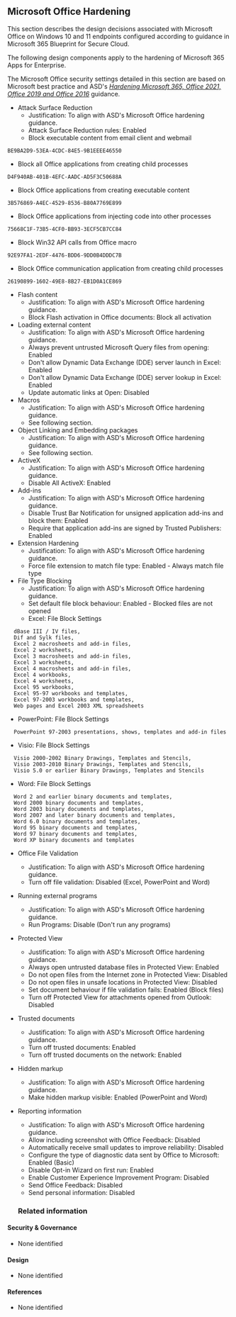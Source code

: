 Microsoft Office Hardening
---

This section describes the design decisions associated with Microsoft Office on Windows 10 and 11 endpoints configured according to guidance in Microsoft 365 Blueprint for Secure Cloud.

The following design components apply to the hardening of Microsoft 365 Apps for Enterprise.

The Microsoft Office security settings detailed in this section are based on Microsoft best practice and ASD's [*Hardening Microsoft 365, Office 2021, Office 2019 and Office 2016*](https://www.cyber.gov.au/acsc/view-all-content/publications/hardening-microsoft-365-office-2021-office-2019-and-office-2016) guidance.

* Attack Surface Reduction
  * Justification: To align with ASD's Microsoft Office hardening guidance.
  * Attack Surface Reduction rules: Enabled
  * Block executable content from email client and webmail
```
BE9BA2D9-53EA-4CDC-84E5-9B1EEEE46550
```
  * Block all Office applications from creating child processes
```
D4F940AB-401B-4EFC-AADC-AD5F3C50688A
```
  * Block Office applications from creating executable content
```
3B576869-A4EC-4529-8536-B80A7769E899
```
  * Block Office applications from injecting code into other processes
```
75668C1F-73B5-4CF0-BB93-3ECF5CB7CC84
```
  * Block Win32 API calls from Office macro
```
92E97FA1-2EDF-4476-BDD6-9DD0B4DDDC7B
```
  * Block Office communication application from creating child processes
```
26190899-1602-49E8-8B27-EB1D0A1CE869
```
* Flash content
  * Justification: To align with ASD's Microsoft Office hardening guidance.
  * Block Flash activation in Office documents: Block all activation
* Loading external content
  * Justification: To align with ASD's Microsoft Office hardening guidance.
  * Always prevent untrusted Microsoft Query files from opening: Enabled
  * Don't allow Dynamic Data Exchange (DDE) server launch in Excel: Enabled
  * Don't allow Dynamic Data Exchange (DDE) server lookup in Excel: Enabled
  * Update automatic links at Open: Disabled
* Macros
  * Justification: To align with ASD's Microsoft Office hardening guidance.
  * See following section.
* Object Linking and Embedding packages
  * Justification: To align with ASD's Microsoft Office hardening guidance.
  * See following section.
* ActiveX
  * Justification: To align with ASD's Microsoft Office hardening guidance.
  * Disable All ActiveX: Enabled
* Add-ins
  * Justification: To align with ASD's Microsoft Office hardening guidance.
  * Disable Trust Bar Notification for unsigned application add-ins and block them: Enabled
  * Require that application add-ins are signed by Trusted Publishers: Enabled
* Extension Hardening
  * Justification: To align with ASD's Microsoft Office hardening guidance.
  * Force file extension to match file type: Enabled - Always match file type
* File Type Blocking
  * Justification: To align with ASD's Microsoft Office hardening guidance.
  * Set default file block behaviour: Enabled - Blocked files are not opened
  * Excel: File Block Settings
```
  dBase III / IV files, 
  Dif and Sylk files, 
  Excel 2 macrosheets and add-in files, 
  Excel 2 worksheets, 
  Excel 3 macrosheets and add-in files, 
  Excel 3 worksheets, 
  Excel 4 macrosheets and add-in files, 
  Excel 4 workbooks, 
  Excel 4 worksheets, 
  Excel 95 workbooks, 
  Excel 95-97 workbooks and templates, 
  Excel 97-2003 workbooks and templates, 
  Web pages and Excel 2003 XML spreadsheets
```
  * PowerPoint: File Block Settings
```
  PowerPoint 97-2003 presentations, shows, templates and add-in files
```
  * Visio: File Block Settings
```
  Visio 2000-2002 Binary Drawings, Templates and Stencils,
  Visio 2003-2010 Binary Drawings, Templates and Stencils, 
  Visio 5.0 or earlier Binary Drawings, Templates and Stencils 
```
  * Word: File Block Settings
```
  Word 2 and earlier binary documents and templates, 
  Word 2000 binary documents and templates, 
  Word 2003 binary documents and templates, 
  Word 2007 and later binary documents and templates, 
  Word 6.0 binary documents and templates, 
  Word 95 binary documents and templates, 
  Word 97 binary documents and templates, 
  Word XP binary documents and templates
```
* Office File Validation
  * Justification: To align with ASD's Microsoft Office hardening guidance.
  * Turn off file validation: Disabled (Excel, PowerPoint and Word)
* Running external programs
  * Justification: To align with ASD's Microsoft Office hardening guidance.
  * Run Programs: Disable (Don't run any programs)
* Protected View
  * Justification: To align with ASD's Microsoft Office hardening guidance.
  * Always open untrusted database files in Protected View: Enabled
  * Do not open files from the Internet zone in Protected View: Disabled
  * Do not open files in unsafe locations in Protected View: Disabled
  * Set document behaviour if file validation fails: Enabled (Block files)
  * Turn off Protected View for attachments opened from Outlook: Disabled
* Trusted documents
  * Justification: To align with ASD's Microsoft Office hardening guidance.
  * Turn off trusted documents: Enabled
  * Turn off trusted documents on the network: Enabled
* Hidden markup
  * Justification: To align with ASD's Microsoft Office hardening guidance.
  * Make hidden markup visible: Enabled (PowerPoint and Word)
* Reporting information
  * Justification: To align with ASD's Microsoft Office hardening guidance.
  * Allow including screenshot with Office Feedback: Disabled
  * Automatically receive small updates to improve reliability: Disabled
  * Configure the type of diagnostic data sent by Office to Microsoft: Enabled (Basic)
  * Disable Opt-in Wizard on first run: Enabled
  * Enable Customer Experience Improvement Program: Disabled
  * Send Office Feedback: Disabled
  * Send personal information: Disabled


  ### Related information

#### Security & Governance

* None identified

#### Design

* None identified

#### References

* None identified
